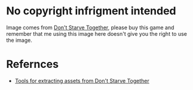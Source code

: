 

No copyright infrigment intended
================================

Image comes from [Don't Starve Together](https://www.kleientertainment.com/games/dont-starve-together), please buy this game and remember that me using this image here doesn't give you the right to use the image.

Refernces
=========
  * [Tools for extracting assets from Don't Starve Together](http://forums.kleientertainment.com/files/file/583-ktools-cross-platform-modding-tools-for-dont-starve/)
